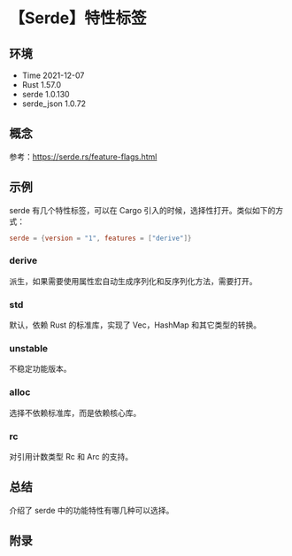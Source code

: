 # 【Serde】特性标签

## 环境

- Time 2021-12-07
- Rust 1.57.0
- serde 1.0.130
- serde_json 1.0.72

## 概念

参考：<https://serde.rs/feature-flags.html>  

## 示例

serde 有几个特性标签，可以在 Cargo 引入的时候，选择性打开。类似如下的方式：

```toml
serde = {version = "1", features = ["derive"]}
```

### derive

派生，如果需要使用属性宏自动生成序列化和反序列化方法，需要打开。

### std

默认，依赖 Rust 的标准库，实现了 Vec，HashMap 和其它类型的转换。

### unstable

不稳定功能版本。

### alloc

选择不依赖标准库，而是依赖核心库。

### rc

对引用计数类型 Rc 和 Arc 的支持。

## 总结

介绍了 serde 中的功能特性有哪几种可以选择。

## 附录
